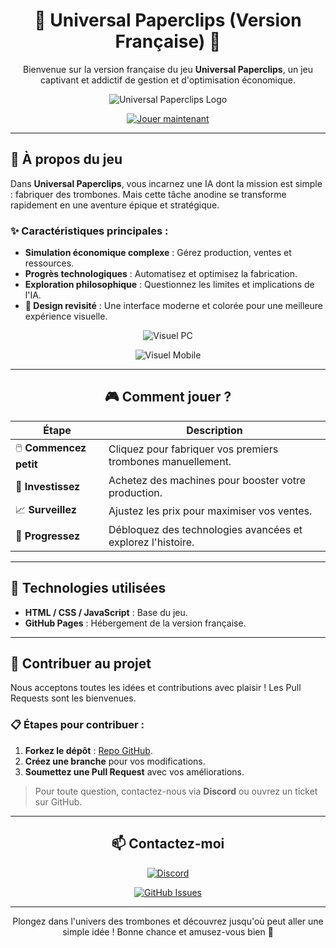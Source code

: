 <div align="center">

# 🧷 **Universal Paperclips (Version Française)** 🧷

Bienvenue sur la version française du jeu **Universal Paperclips**, un jeu captivant et addictif de gestion et d'optimisation économique.

![Universal Paperclips Logo](https://cdn.discordapp.com/attachments/1246838773694595193/1341910874482282536/Universal_Paperclips_Title_Screen.png?ex=67b7b763&is=67b665e3&hm=8aa28de025989f10342699d2537bcf496decfc1987ce6fd4ad250dfb844d2f90&)

[![Jouer maintenant](https://img.shields.io/badge/Jouer-Maintenant-blue?style=for-the-badge)](https://plumeihrz.github.io/universalpaperclipsfrnch/)

</div>

---

## 🌟 **À propos du jeu**

Dans **Universal Paperclips**, vous incarnez une IA dont la mission est simple : fabriquer des trombones. Mais cette tâche anodine se transforme rapidement en une aventure épique et stratégique.

### ✨ **Caractéristiques principales** :
- **Simulation économique complexe** : Gérez production, ventes et ressources.
- **Progrès technologiques** : Automatisez et optimisez la fabrication.
- **Exploration philosophique** : Questionnez les limites et implications de l'IA.
- **🎨 Design revisité** : Une interface moderne et colorée pour une meilleure expérience visuelle.

<div align="center">

![Visuel PC](https://cdn.discordapp.com/attachments/1246838773694595193/1341911610083770408/image.png?ex=67b7b813&is=67b66693&hm=054e5253a474391b7e819bc59214128b0493b78c3c7184a968f35b0b41966d16&)

![Visuel Mobile](https://cdn.discordapp.com/attachments/1246838773694595193/1341911610377375814/image.png?ex=67b7b813&is=67b66693&hm=ef9f7e886ed604326b12bec47ad4d3152839232e849084833d166746cbbdce6e&)

</div>

---

<div align="center">

## 🎮 **Comment jouer ?**

| **Étape**              | **Description**                                      |
|------------------------|----------------------------------------------------|
| 🖱️ **Commencez petit** | Cliquez pour fabriquer vos premiers trombones manuellement. |
| 💸 **Investissez**      | Achetez des machines pour booster votre production. |
| 📈 **Surveillez**       | Ajustez les prix pour maximiser vos ventes.        |
| 🚀 **Progressez**       | Débloquez des technologies avancées et explorez l'histoire. |

</div>

---

## 🔧 **Technologies utilisées**

- **HTML / CSS / JavaScript** : Base du jeu.
- **GitHub Pages** : Hébergement de la version française.

---

## 🤝 **Contribuer au projet**

Nous acceptons toutes les idées et contributions avec plaisir ! Les Pull Requests sont les bienvenues.

### 📋 **Étapes pour contribuer** :
1. **Forkez le dépôt** : [Repo GitHub](https://github.com/plumeihrz/universalpaperclipsfrnch).
2. **Créez une branche** pour vos modifications.
3. **Soumettez une Pull Request** avec vos améliorations.

> Pour toute question, contactez-nous via **Discord** ou ouvrez un ticket sur GitHub.

---

<div align="center">

## 📫 **Contactez-moi**

[![Discord](https://img.shields.io/badge/Discord-irisbylolyrock-%237289DA?style=for-the-badge&logo=discord&logoColor=white)](https://discord.gg/ihorizon)

[![GitHub Issues](https://img.shields.io/badge/Signaler_un_bug-Report_ici-critical?style=for-the-badge&logo=github)](https://github.com/plumeihrz/universalpaperclipsfrnch/issues)

</div>

---

<div align="center">

Plongez dans l'univers des trombones et découvrez jusqu'où peut aller une simple idée ! Bonne chance et amusez-vous bien 🎉

</div>
